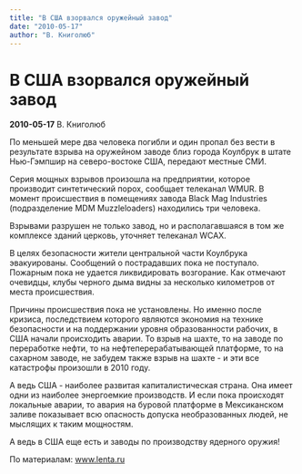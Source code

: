 ```yaml
---
title: "В США взорвался оружейный завод"
date: "2010-05-17"
author: "В. Книголюб"
---
```


# В США взорвался оружейный завод

**2010-05-17** В. Книголюб

По меньшей мере два человека погибли и один пропал без вести в результате взрыва на оружейном заводе близ города Коулбрук в штате Нью-Гэмпшир на северо-востоке США, передают местные СМИ.

Серия мощных взрывов произошла на предприятии, которое производит синтетический порох, сообщает телеканал WMUR. В момент происшествия в помещениях завода Black Mag Industries (подразделение MDM Muzzleloaders) находились три человека.

Взрывами разрушен не только завод, но и располагавшаяся в том же комплексе зданий церковь, уточняет телеканал WCAX.

В целях безопасности жители центральной части Коулбрука эвакуированы. Сообщений о пострадавших пока не поступало. Пожарным пока не удается ликвидировать возгорание. Как отмечают очевидцы, клубы черного дыма видны за несколько километров от места происшествия.

Причины происшествия пока не установлены. Но именно после кризиса, последствием которого являются экономия на технике безопасности и на поддержании уровня образованности рабочих, в США начали происходить аварии. То взрыв на шахте, то на заводе по переработке нефти, то на нефтеперерабатывающей платформе, то на сахарном заводе, не забудем также взрыв на шахте - и эти все катастрофы произошли в 2010 году.

А ведь США - наиболее развитая капиталистическая страна. Она имеет одни из наиболее энергоемкие производств. И если пока происходят локальные аварии, то авария на буровой платформе в Мексиканском заливе показывает всю опасность допуска необразованных людей, не мыслящих к таким мощностям.

А ведь в США еще есть и заводы по производству ядерного оружия!

По материалам: www.lenta.ru